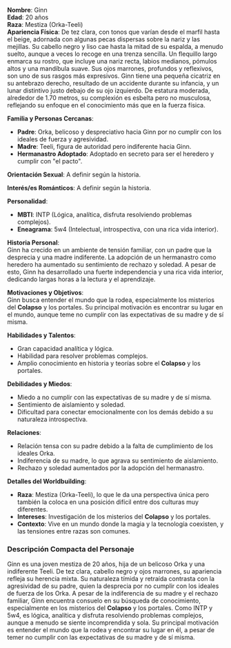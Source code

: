 **Nombre**: Ginn  
**Edad**: 20 años  
**Raza**: Mestiza (Orka-Teeli)  
**Apariencia Física**: De tez clara, con tonos que varían desde el marfil hasta el beige, adornada con algunas pecas dispersas sobre la nariz y las mejillas. Su cabello negro y liso cae hasta la mitad de su espalda, a menudo suelto, aunque a veces lo recoge en una trenza sencilla. Un flequillo largo enmarca su rostro, que incluye una nariz recta, labios medianos, pómulos altos y una mandíbula suave. Sus ojos marrones, profundos y reflexivos, son uno de sus rasgos más expresivos. Ginn tiene una pequeña cicatriz en su antebrazo derecho, resultado de un accidente durante su infancia, y un lunar distintivo justo debajo de su ojo izquierdo. De estatura moderada, alrededor de 1.70 metros, su complexión es esbelta pero no musculosa, reflejando su enfoque en el conocimiento más que en la fuerza física.

**Familia y Personas Cercanas**:

- **Padre**: Orka, belicoso y despreciativo hacia Ginn por no cumplir con los ideales de fuerza y agresividad.
- **Madre**: Teeli, figura de autoridad pero indiferente hacia Ginn.
- **Hermanastro Adoptado**: Adoptado en secreto para ser el heredero y cumplir con "el pacto".

**Orientación Sexual**: A definir según la historia.

**Interés/es Románticos**: A definir según la historia.

**Personalidad**:

- **MBTI**: INTP (Lógica, analítica, disfruta resolviendo problemas complejos).
- **Eneagrama**: 5w4 (Intelectual, introspectiva, con una rica vida interior).

**Historia Personal**:  
Ginn ha crecido en un ambiente de tensión familiar, con un padre que la desprecia y una madre indiferente. La adopción de un hermanastro como heredero ha aumentado su sentimiento de rechazo y soledad. A pesar de esto, Ginn ha desarrollado una fuerte independencia y una rica vida interior, dedicando largas horas a la lectura y el aprendizaje.

**Motivaciones y Objetivos**:  
Ginn busca entender el mundo que la rodea, especialmente los misterios del **Colapso** y los portales. Su principal motivación es encontrar su lugar en el mundo, aunque teme no cumplir con las expectativas de su madre y de sí misma.

**Habilidades y Talentos**:

- Gran capacidad analítica y lógica.
- Habilidad para resolver problemas complejos.
- Amplio conocimiento en historia y teorías sobre el **Colapso** y los portales.

**Debilidades y Miedos**:

- Miedo a no cumplir con las expectativas de su madre y de sí misma.
- Sentimiento de aislamiento y soledad.
- Dificultad para conectar emocionalmente con los demás debido a su naturaleza introspectiva.

**Relaciones**:

- Relación tensa con su padre debido a la falta de cumplimiento de los ideales Orka.
- Indiferencia de su madre, lo que agrava su sentimiento de aislamiento.
- Rechazo y soledad aumentados por la adopción del hermanastro.

**Detalles del Worldbuilding**:

- **Raza**: Mestiza (Orka-Teeli), lo que le da una perspectiva única pero también la coloca en una posición difícil entre dos culturas muy diferentes.
- **Intereses**: Investigación de los misterios del **Colapso** y los portales.
- **Contexto**: Vive en un mundo donde la magia y la tecnología coexisten, y las tensiones entre razas son comunes.

### Descripción Compacta del Personaje

Ginn es una joven mestiza de 20 años, hija de un belicoso Orka y una indiferente Teeli. De tez clara, cabello negro y ojos marrones, su apariencia refleja su herencia mixta. Su naturaleza tímida y retraída contrasta con la agresividad de su padre, quien la desprecia por no cumplir con los ideales de fuerza de los Orka. A pesar de la indiferencia de su madre y el rechazo familiar, Ginn encuentra consuelo en su búsqueda de conocimiento, especialmente en los misterios del **Colapso** y los portales. Como INTP y 5w4, es lógica, analítica y disfruta resolviendo problemas complejos, aunque a menudo se siente incomprendida y sola. Su principal motivación es entender el mundo que la rodea y encontrar su lugar en él, a pesar de temer no cumplir con las expectativas de su madre y de sí misma.